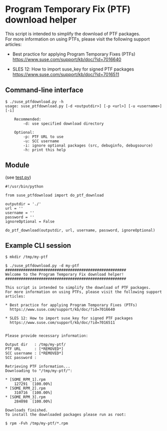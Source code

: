 # Program Temporary Fix (PTF) download helper
This script is intended to simplify the download of PTF packages.  
For more information on using PTFs, please visit the following support articles:

* Best practice for applying Program Temporary Fixes (PTFs)  
  https://www.suse.com/support/kb/doc/?id=7016640
  
* SLES 12: How to import suse_key for signed PTF packages  
  https://www.suse.com/support/kb/doc/?id=7016511

## Command-line interface
```
$ ./suse_ptfdownload.py -h
usage: suse_ptfdownload.py [-d <outputdir>] [-p <url>] [-u <username>] [-i]

    Recommended:
        -d: use specified download directory

    Optional:
        -p: PTF URL to use
        -u: SCC username
        -i: ignore optional packages (src, debuginfo, debugsource)
        -h: print this help
```

## Module
(see [test.py](https://github.com/cupracer/suse-ptf-utils/blob/master/test.py))

```
#!/usr/bin/python

from suse_ptfdownload import do_ptf_download

outputdir = './'
url = ''
username = ''
password = ''
ignoreOptional = False

do_ptf_download(outputdir, url, username, password, ignoreOptional)
```

## Example CLI session
```
$ mkdir /tmp/my-ptf

$ ./suse_ptfdownload.py -d my-ptf
######################################################
Welcome to the Program Temporary Fix download helper!
######################################################

This script is intended to simplify the download of PTF packages.
For more information on using PTFs, please visit the following support articles:

* Best practice for applying Program Temporary Fixes (PTFs)
  https://www.suse.com/support/kb/doc/?id=7016640

* SLES 12: How to import suse_key for signed PTF packages
  https://www.suse.com/support/kb/doc/?id=7016511


Please provide necessary information:

Output dir   : /tmp/my-ptf/
PTF URL      : [*REMOVED*]
SCC username : [*REMOVED*]
SCC password :

Retrieving PTF information...
Downloading to "/tmp/my-ptf/":

* [SOME_RPM_1].rpm
    127291  [100.00%]
* [SOME_RPM_2].rpm
    310716  [100.00%]
* [SOME_RPM_3].rpm
    284098  [100.00%]

Downloads finished.
To install the downloaded packages please run as root:

$ rpm -Fvh /tmp/my-ptf/*.rpm

```

